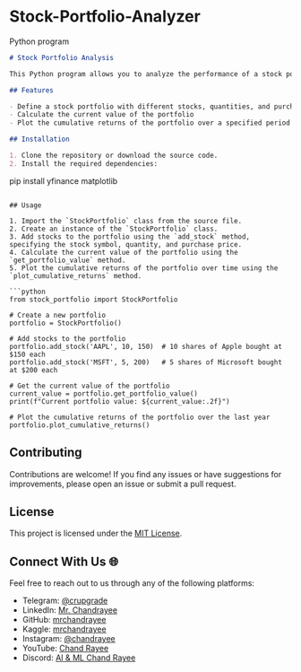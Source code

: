 # Stock-Portfolio-Analyzer
Python program 

```markdown
# Stock Portfolio Analysis

This Python program allows you to analyze the performance of a stock portfolio over time. It fetches historical stock prices using the Yahoo Finance API, calculates the daily returns of the portfolio, and plots the cumulative returns over time using matplotlib.

## Features

- Define a stock portfolio with different stocks, quantities, and purchase prices
- Calculate the current value of the portfolio
- Plot the cumulative returns of the portfolio over a specified period (e.g., 1 year)

## Installation

1. Clone the repository or download the source code.
2. Install the required dependencies:

```
pip install yfinance matplotlib
```

## Usage

1. Import the `StockPortfolio` class from the source file.
2. Create an instance of the `StockPortfolio` class.
3. Add stocks to the portfolio using the `add_stock` method, specifying the stock symbol, quantity, and purchase price.
4. Calculate the current value of the portfolio using the `get_portfolio_value` method.
5. Plot the cumulative returns of the portfolio over time using the `plot_cumulative_returns` method.

```python
from stock_portfolio import StockPortfolio

# Create a new portfolio
portfolio = StockPortfolio()

# Add stocks to the portfolio
portfolio.add_stock('AAPL', 10, 150)  # 10 shares of Apple bought at $150 each
portfolio.add_stock('MSFT', 5, 200)   # 5 shares of Microsoft bought at $200 each

# Get the current value of the portfolio
current_value = portfolio.get_portfolio_value()
print(f"Current portfolio value: ${current_value:.2f}")

# Plot the cumulative returns of the portfolio over the last year
portfolio.plot_cumulative_returns()
```

## Contributing

Contributions are welcome! If you find any issues or have suggestions for improvements, please open an issue or submit a pull request.

## License

This project is licensed under the [MIT License](LICENSE).

## Connect With Us 🌐

Feel free to reach out to us through any of the following platforms:

- Telegram: [@crupgrade](https://t.me/chand_rayee)
- LinkedIn: [Mr. Chandrayee](https://www.linkedin.com/in/mrchandrayee/)
- GitHub: [mrchandrayee](https://github.com/mrchandrayee)
- Kaggle: [mrchandrayee](https://www.kaggle.com/mrchandrayee)
- Instagram: [@chandrayee](https://www.instagram.com/chandrayee/)
- YouTube: [Chand Rayee](https://www.youtube.com/channel/UCcM2HEX1YXcWjk2AK0hgyFg)
- Discord: [AI & ML Chand Rayee](https://discord.gg/SXs6Wf8c)


